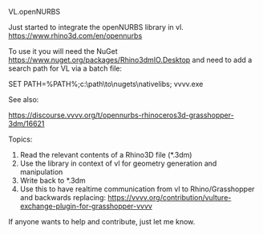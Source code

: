 VL.openNURBS


Just started to integrate the openNURBS library in vl.
https://www.rhino3d.com/en/opennurbs

To use it you will need the NuGet https://www.nuget.org/packages/Rhino3dmIO.Desktop
and need to add a search path for VL via a batch file:

SET PATH=%PATH%;c:\path\to\nugets\nativelibs;
vvvv.exe


See also:

https://discourse.vvvv.org/t/opennurbs-rhinoceros3d-grasshopper-3dm/16621

Topics:

  1. Read the relevant contents of a Rhino3D file (*.3dm)
  2. Use the library in context of vl for geometry generation and manipulation
  3. Write back to *.3dm
  4. Use this to have realtime communication from vl to Rhino/Grasshopper and backwards replacing:
      https://vvvv.org/contribution/vulture-exchange-plugin-for-grasshopper-vvvv

If anyone wants to help and contribute, just let me know.
